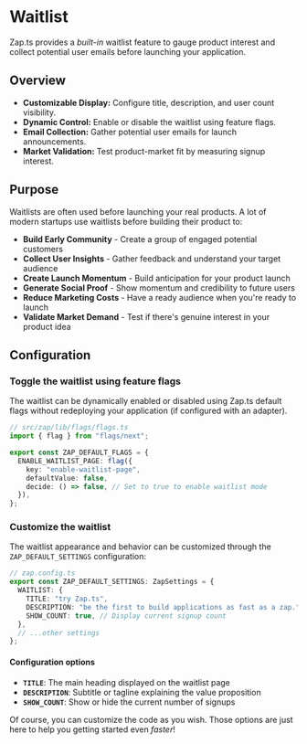 # Waitlist

Zap.ts provides a _built-in_ waitlist feature to gauge product interest and collect potential user emails before launching your application.

## Overview

- **Customizable Display:** Configure title, description, and user count visibility.
- **Dynamic Control:** Enable or disable the waitlist using feature flags.
- **Email Collection:** Gather potential user emails for launch announcements.
- **Market Validation:** Test product-market fit by measuring signup interest.

## Purpose

Waitlists are often used before launching your real products. A lot of modern startups use waitlists before building their product to:

- **Build Early Community** - Create a group of engaged potential customers
- **Collect User Insights** - Gather feedback and understand your target audience
- **Create Launch Momentum** - Build anticipation for your product launch
- **Generate Social Proof** - Show momentum and credibility to future users
- **Reduce Marketing Costs** - Have a ready audience when you're ready to launch
- **Validate Market Demand** - Test if there's genuine interest in your product idea

## Configuration

### Toggle the waitlist using feature flags

The waitlist can be dynamically enabled or disabled using Zap.ts default flags without redeploying your application (if configured with an adapter).

```ts
// src/zap/lib/flags/flags.ts
import { flag } from "flags/next";

export const ZAP_DEFAULT_FLAGS = {
  ENABLE_WAITLIST_PAGE: flag({
    key: "enable-waitlist-page",
    defaultValue: false,
    decide: () => false, // Set to true to enable waitlist mode
  }),
};
```

### Customize the waitlist

The waitlist appearance and behavior can be customized through the `ZAP_DEFAULT_SETTINGS` configuration:

```ts
// zap.config.ts
export const ZAP_DEFAULT_SETTINGS: ZapSettings = {
  WAITLIST: {
    TITLE: "try Zap.ts",
    DESCRIPTION: "be the first to build applications as fast as a zap.",
    SHOW_COUNT: true, // Display current signup count
  },
  // ...other settings
};
```

#### Configuration options

- **`TITLE`**: The main heading displayed on the waitlist page
- **`DESCRIPTION`**: Subtitle or tagline explaining the value proposition
- **`SHOW_COUNT`**: Show or hide the current number of signups

Of course, you can customize the code as you wish. Those options are just here to help you getting started even _faster_!

